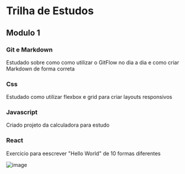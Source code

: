 # Trilha de Estudos

## Modulo 1

### Git e Markdown

Estudado sobre como como utilizar o GitFlow no dia a dia e como criar Markdown de forma correta

### Css

Estudado como utilizar flexbox e grid para criar layouts responsivos

### Javascript

Criado projeto da calculadora para estudo

### React 

Exercicio para eescrever "Hello World" de 10 formas diferentes

![image](https://user-images.githubusercontent.com/92897929/176236392-6676b78f-cd46-4489-8519-986f5b5462b7.png)
